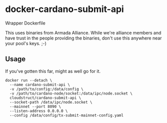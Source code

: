 # docker-cardano-submit-api
Wrapper Dockerfile

This uses binaries from Armada Alliance. While we're alliance members and have
trust in the people providing the binaries, don't use this anywhere near your
pool's keys. ;-)

## Usage
If you've gotten this far, might as well go for it.

```
docker run --detach \
  --name cardano-submit-api \
  -v /path/to/config:/data/config \
  -v /path/to/cardano-node/socket:/data/ipc/node.socket \
  cloudstruct/cardano-submit-api \
  --socket-path /data/ipc/node.socket \
  --mainnet --port 8090 \
  --listen-address 0.0.0.0 \
  --config /data/config/tx-submit-mainnet-config.yaml
```
